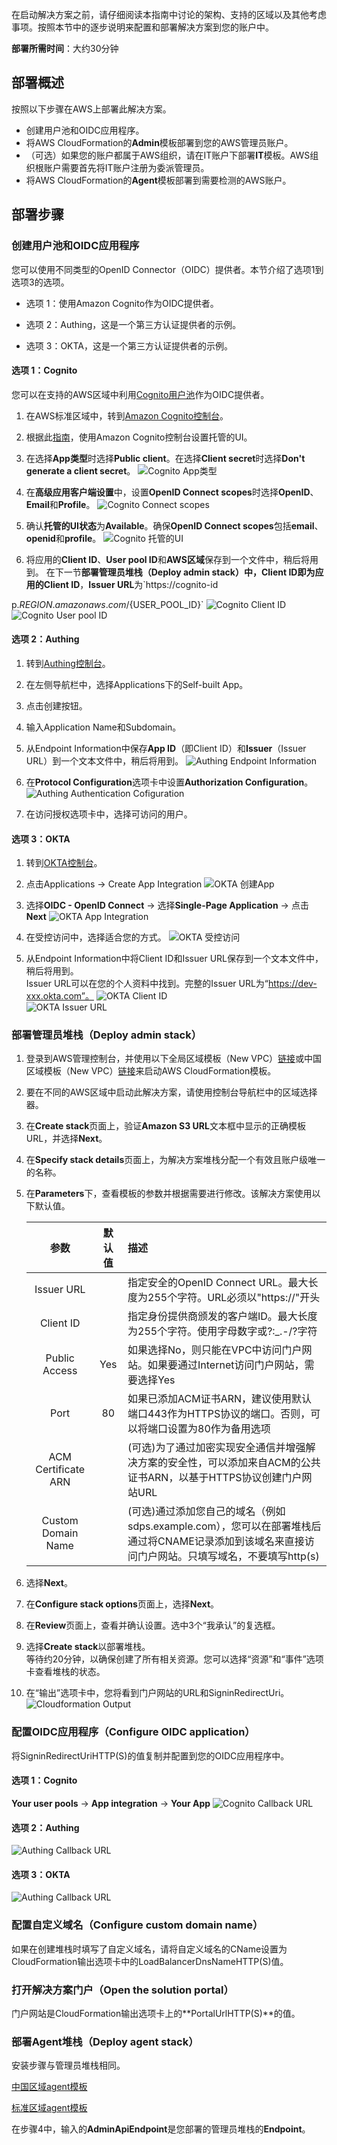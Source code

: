 在启动解决方案之前，请仔细阅读本指南中讨论的架构、支持的区域以及其他考虑事项。按照本节中的逐步说明来配置和部署解决方案到您的账户中。

**部署所需时间**：大约30分钟

## 部署概述

按照以下步骤在AWS上部署此解决方案。

- 创建用户池和OIDC应用程序。
- 将AWS CloudFormation的**Admin**模板部署到您的AWS管理员账户。
- （可选）如果您的账户都属于AWS组织，请在IT账户下部署**IT**模板。AWS组织根账户需要首先将IT账户注册为委派管理员。
- 将AWS CloudFormation的**Agent**模板部署到需要检测的AWS账户。

## 部署步骤

### 创建用户池和OIDC应用程序

您可以使用不同类型的OpenID Connector（OIDC）提供者。本节介绍了选项1到选项3的选项。

- 选项 1：使用Amazon Cognito作为OIDC提供者。

- 选项 2：Authing，这是一个第三方认证提供者的示例。

- 选项 3：OKTA，这是一个第三方认证提供者的示例。

#### 选项 1：Cognito
您可以在支持的AWS区域中利用[Cognito用户池](https://docs.aws.amazon.com/cognito/latest/developerguide/cognito-user-identity-pools.html)作为OIDC提供者。
1. 在AWS标准区域中，转到[Amazon Cognito控制台](https://us-east-1.console.aws.amazon.com/cognito/v2/idp/user-pools/create?region=us-east-1)。

2. 根据此[指南](https://docs.aws.amazon.com/cognito/latest/developerguide/cognito-user-pools-app-integration.html#cognito-user-pools-create-an-app-integration)，使用Amazon Cognito控制台设置托管的UI。

3. 在选择**App类型**时选择**Public client**。在选择**Client secret**时选择**Don't generate a client secret**。
![Cognito App类型](images/CognitoAppType.jpg)

4. 在**高级应用客户端设置**中，设置**OpenID Connect scopes**时选择**OpenID**、**Email**和**Profile**。
![Cognito Connect scopes](images/CognitoConnectScopes.jpg)

5. 确认**托管的UI状态**为**Available**。确保**OpenID Connect scopes**包括**email**、**openid**和**profile**。
![Cognito 托管的UI](images/CognitoHostedUI.jpg)

6. 将应用的**Client ID**、**User pool ID**和**AWS区域**保存到一个文件中，稍后将用到。
在下一节**部署管理员堆栈（Deploy admin stack）**中，**Client ID**即为应用的**Client ID**，**Issuer URL**为`https://cognito-id

p.${REGION}.amazonaws.com/${USER_POOL_ID}`
![Cognito Client ID](images/CognitoClientId.png)
![Cognito User pool ID](images/CognitoUserpoolId.png)


#### 选项 2：Authing
1. 转到[Authing控制台](https://www.authing.cn/)。

2. 在左侧导航栏中，选择Applications下的Self-built App。

3. 点击创建按钮。

4. 输入Application Name和Subdomain。

5. 从Endpoint Information中保存**App ID**（即Client ID）和**Issuer**（Issuer URL）到一个文本文件中，稍后将用到。
![Authing Endpoint Information](images/AuthingEndpointInformation.jpg)

6. 在**Protocol Configuration**选项卡中设置**Authorization Configuration**。
![Authing Authentication Cofiguration](images/AuthingAuthenticationCofiguration.jpg)

7. 在访问授权选项卡中，选择可访问的用户。

#### 选项 3：OKTA
1. 转到[OKTA控制台](https://developer.okta.com/login/)。

2. 点击Applications → Create App Integration
![OKTA 创建App](images/OktaCreateApp.png)

3. 选择**OIDC - OpenID Connect** → 选择**Single-Page Application** → 点击**Next**
![OKTA App Integration](images/OktaAppIntegration.png)

4. 在受控访问中，选择适合您的方式。
![OKTA 受控访问](images/OktaAcess.png)
5. 从Endpoint Information中将Client ID和Issuer URL保存到一个文本文件中，稍后将用到。  
Issuer URL可以在您的个人资料中找到。完整的Issuer URL为“https://dev-xxx.okta.com”。
![OKTA Client ID](images/OktaClientId.jpg)  
![OKTA Issuer URL](images/OktaIssuerUrl.jpg)


### 部署管理员堆栈（Deploy admin stack）

1. 登录到AWS管理控制台，并使用以下全局区域模板（New VPC）[链接](https://aws-gcr-solutions.s3.amazonaws.com/aws-sensitive-data-protection/1.0.0/default/Admin.template.json)或中国区域模板（New VPC）[链接](https://aws-gcr-solutions.s3.cn-north-1.amazonaws.com.cn/aws-sensitive-data-protection/1.0.0/cn/Admin.template.json)来启动AWS CloudFormation模板。
2. 要在不同的AWS区域中启动此解决方案，请使用控制台导航栏中的区域选择器。
3. 在**Create stack**页面上，验证**Amazon S3 URL**文本框中显示的正确模板URL，并选择**Next**。
4. 在**Specify stack details**页面上，为解决方案堆栈分配一个有效且账户级唯一的名称。
5. 在**Parameters**下，查看模板的参数并根据需要进行修改。该解决方案使用以下默认值。

    |      参数       |    默认值    |                                                      描述                                                      |
    |:---------------:|:-----------:|:------------------------------------------------------------------------------------------------------------|
    |Issuer URL||指定安全的OpenID Connect URL。最大长度为255个字符。URL必须以"https://"开头|
    |Client ID||指定身份提供商颁发的客户端ID。最大长度为255个字符。使用字母数字或?:_.-/?字符 |
    |Public Access | Yes |如果选择No，则只能在VPC中访问门户网站。如果要通过Internet访问门户网站，需要选择Yes |
    |Port|80|如果已添加ACM证书ARN，建议使用默认端口443作为HTTPS协议的端口。否则，可以将端口设置为80作为备用选项|
    |ACM Certificate ARN||(可选)为了通过加密实现安全通信并增强解决方案的安全性，可以添加来自ACM的公共证书ARN，以基于HTTPS协议创建门户网站URL|
    |Custom Domain Name||(可选)通过添加您自己的域名（例如sdps.example.com），您可以在部署堆栈后通过将CNAME记录添加到该域名来直接访问门户网站。只填写域名，不要填写http(s) |


6. 选择**Next**。
7. 在**Configure stack options**页面上，选择**Next**。
8. 在**Review**页面上，查看并确认设置。选中3个“我承认”的复选框。
9. 选择**Create stack**以部署堆栈。  
等待约20分钟，以确保创建了所有相关资源。您可以选择“资源”和“事件”选项卡查看堆栈的状态。
10. 在“输出”选项卡中，您将看到门户网站的URL和SigninRedirectUri。
![Cloudformation Output](images/CloudformationOutput.png)

### 配置OIDC应用程序（Configure OIDC application）

将SigninRedirectUriHTTP(S)的值复制并配置到您的OIDC应用程序中。
#### 选项 1：Cognito
**Your user pools** -> **App integration** -> **Your App**
![Cognito Callback URL](images/CognitoCallbackURL.jpg)


#### 选项 2：Authing
![Authing Callback URL](images/AuthingCallbackURL.jpg)

#### 选项 3：OKTA
![Authing Callback URL](images/OktaCallbackURL.png)


### 配置自定义域名（Configure custom domain name）

如果在创建堆栈时填写了自定义域名，请将自定义域名的CName设置为CloudFormation输出选项卡中的LoadBalancerDnsNameHTTP(S)值。


### 打开解决方案门户（Open the solution portal）

门户网站是CloudFormation输出选项卡上的**PortalUrlHTTP(S)**的值。


### 部署Agent堆栈（Deploy agent stack）

安装步骤与管理员堆栈相同。


[中国区域agent模板](https://aws-gcr-solutions.s3.cn-north-1.amazonaws.com.cn/aws-sensitive-data-protection/1.0.0/cn/Agent.template.json)

[标准区域agent模板](https://aws-gcr-solutions.s3.amazonaws.com/aws-sensitive-data-protection/1.0.0/default/Agent.template.json)

在步骤4中，输入的**AdminApiEndpoint**是您部署的管理员堆栈的**Endpoint**。